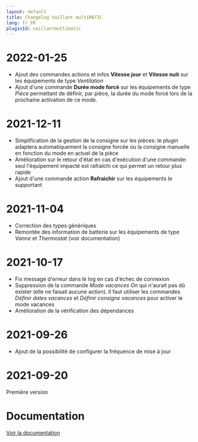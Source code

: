 ```yaml
---
layout: default
title: Changelog Vaillant multiMATIC
lang: fr_FR
pluginId: vaillantmultimatic
---
```


# 2022-01-25

- Ajout des commandes actions et infos **Vitesse jour** et **Vitesse nuit** sur les équipements de type *Ventilation*
- Ajout d'une commande **Durée mode forcé** sur les équipements de type *Pièce* permettant de définir, par pièce, la durée du mode forcé lors de la prochaine activation de ce mode.

# 2021-12-11

- Simplification de la gestion de la consigne sur les pièces: le plugin adaptera automatiquement la consigne forcée ou la consigne manuelle en fonction du mode en actuel de la pièce
- Amélioration sur le retour d'état en cas d'exécution d'une commande: seul l'équipement impacté est rafraîchi ce qui permet un retour plus rapide
- Ajout d'une commande action **Rafraichir** sur les équipements le supportant

# 2021-11-04

- Correction des types génériques
- Remontée des information de batterie sur les équipements de type _Vanne_ et _Thermostat_ (voir documentation)

# 2021-10-17

- Fix message d'erreur dans le log en cas d'échec de connexion
- Suppression de la commande *Mode vacances On* qui n'aurait pas dû exister (elle ne faisait aucune action). Il faut utiliser les commandes *Définir dates vacances* et *Définir consigne vacances* pour activer le mode vacances
- Amélioration de la vérification des dépendances

# 2021-09-26

- Ajout de la possibilité de configurer la fréquence de mise à jour

# 2021-09-20

Première version

# Documentation

[Voir la documentation]({{site.baseurl}}/{{page.pluginId}}/{{page.lang}})
